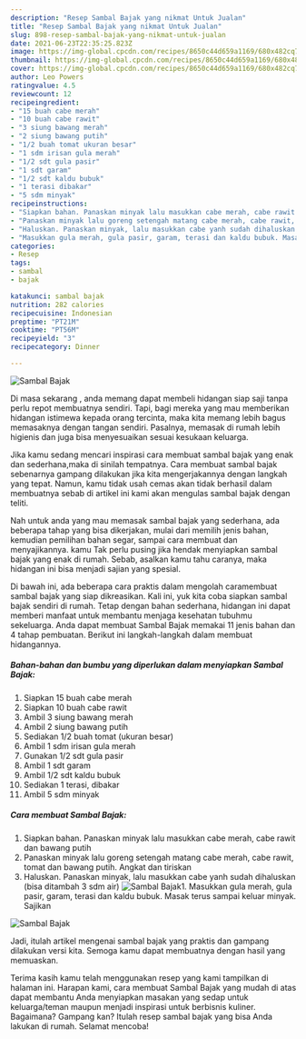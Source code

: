 ```yaml
---
description: "Resep Sambal Bajak yang nikmat Untuk Jualan"
title: "Resep Sambal Bajak yang nikmat Untuk Jualan"
slug: 898-resep-sambal-bajak-yang-nikmat-untuk-jualan
date: 2021-06-23T22:35:25.823Z
image: https://img-global.cpcdn.com/recipes/8650c44d659a1169/680x482cq70/sambal-bajak-foto-resep-utama.jpg
thumbnail: https://img-global.cpcdn.com/recipes/8650c44d659a1169/680x482cq70/sambal-bajak-foto-resep-utama.jpg
cover: https://img-global.cpcdn.com/recipes/8650c44d659a1169/680x482cq70/sambal-bajak-foto-resep-utama.jpg
author: Leo Powers
ratingvalue: 4.5
reviewcount: 12
recipeingredient:
- "15 buah cabe merah"
- "10 buah cabe rawit"
- "3 siung bawang merah"
- "2 siung bawang putih"
- "1/2 buah tomat ukuran besar"
- "1 sdm irisan gula merah"
- "1/2 sdt gula pasir"
- "1 sdt garam"
- "1/2 sdt kaldu bubuk"
- "1 terasi dibakar"
- "5 sdm minyak"
recipeinstructions:
- "Siapkan bahan. Panaskan minyak lalu masukkan cabe merah, cabe rawit dan bawang putih"
- "Panaskan minyak lalu goreng setengah matang cabe merah, cabe rawit, tomat dan bawang putih. Angkat dan tiriskan"
- "Haluskan. Panaskan minyak, lalu masukkan cabe yanh sudah dihaluskan (bisa ditambah 3 sdm air)"
- "Masukkan gula merah, gula pasir, garam, terasi dan kaldu bubuk. Masak terus sampai keluar minyak. Sajikan"
categories:
- Resep
tags:
- sambal
- bajak

katakunci: sambal bajak 
nutrition: 282 calories
recipecuisine: Indonesian
preptime: "PT21M"
cooktime: "PT56M"
recipeyield: "3"
recipecategory: Dinner

---
```



![Sambal Bajak](https://img-global.cpcdn.com/recipes/8650c44d659a1169/680x482cq70/sambal-bajak-foto-resep-utama.jpg)

Di masa  sekarang , anda memang dapat membeli hidangan siap saji tanpa perlu repot membuatnya sendiri. Tapi, bagi mereka yang mau memberikan hidangan istimewa kepada orang tercinta, maka kita memang lebih bagus memasaknya dengan tangan sendiri. Pasalnya, memasak di rumah lebih higienis dan juga bisa menyesuaikan sesuai kesukaan keluarga.

Jika kamu sedang mencari inspirasi cara membuat sambal bajak yang enak dan sederhana,maka di sinilah tempatnya. Cara membuat sambal bajak  sebenarnya gampang dilakukan jika kita mengerjakannya dengan langkah yang tepat. Namun, kamu tidak usah cemas akan tidak berhasil dalam membuatnya 
sebab di artikel ini kami akan mengulas sambal bajak dengan teliti.  



Nah untuk anda yang mau memasak sambal bajak yang sederhana, ada beberapa tahap yang bisa dikerjakan, mulai dari memilih jenis bahan, kemudian pemilihan bahan segar, sampai cara membuat dan menyajikannya. kamu Tak perlu pusing jika hendak menyiapkan sambal bajak yang enak di rumah. Sebab, asalkan kamu  tahu caranya, maka hidangan ini bisa menjadi sajian yang spesial.

Di bawah ini, ada beberapa cara praktis  dalam mengolah caramembuat sambal bajak yang siap dikreasikan. Kali ini, yuk kita coba siapkan sambal bajak sendiri di rumah. Tetap dengan bahan sederhana, hidangan ini dapat memberi manfaat untuk membantu menjaga kesehatan tubuhmu sekeluarga. Anda dapat membuat Sambal Bajak memakai 11 jenis bahan dan 4 tahap pembuatan. Berikut ini langkah-langkah dalam membuat hidangannya.

<!--inarticleads1-->

##### Bahan-bahan dan bumbu yang diperlukan dalam menyiapkan Sambal Bajak:

1. Siapkan 15 buah cabe merah
1. Siapkan 10 buah cabe rawit
1. Ambil 3 siung bawang merah
1. Ambil 2 siung bawang putih
1. Sediakan 1/2 buah tomat (ukuran besar)
1. Ambil 1 sdm irisan gula merah
1. Gunakan 1/2 sdt gula pasir
1. Ambil 1 sdt garam
1. Ambil 1/2 sdt kaldu bubuk
1. Sediakan 1 terasi, dibakar
1. Ambil 5 sdm minyak




<!--inarticleads2-->

##### Cara membuat Sambal Bajak:

1. Siapkan bahan. Panaskan minyak lalu masukkan cabe merah, cabe rawit dan bawang putih
1. Panaskan minyak lalu goreng setengah matang cabe merah, cabe rawit, tomat dan bawang putih. Angkat dan tiriskan
1. Haluskan. Panaskan minyak, lalu masukkan cabe yanh sudah dihaluskan (bisa ditambah 3 sdm air)
<img src="//assets-global.cpcdn.com/assets/icons/button_play-2c75c40dde080a61004c1f40b05d8f140eaff45d7e9e6481dc71c63d2e7c4909.png" alt="Sambal Bajak">1. Masukkan gula merah, gula pasir, garam, terasi dan kaldu bubuk. Masak terus sampai keluar minyak. Sajikan
<img src="//assets-global.cpcdn.com/assets/icons/button_play-2c75c40dde080a61004c1f40b05d8f140eaff45d7e9e6481dc71c63d2e7c4909.png" alt="Sambal Bajak">



Jadi, itulah artikel mengenai  sambal bajak  yang praktis dan gampang dilakukan versi kita. Semoga kamu dapat membuatnya dengan hasil yang memuaskan. 

Terima kasih kamu telah menggunakan resep yang kami tampilkan di halaman ini. Harapan kami, cara membuat  Sambal Bajak yang mudah di atas dapat membantu Anda menyiapkan masakan yang sedap untuk keluarga/teman maupun menjadi inspirasi untuk berbisnis kuliner. Bagaimana? Gampang kan? Itulah resep sambal bajak yang bisa Anda lakukan di rumah. Selamat mencoba!

